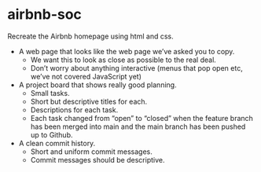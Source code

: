# airbnb-soc
Recreate the Airbnb homepage using html and css. 
- A web page that looks like the web page we’ve asked you to copy.
    - We want this to look as close as possible to the real deal.
    - Don’t worry about anything interactive (menus that pop open etc, we’ve not covered JavaScript yet)
- A project board that shows really good planning.
    - Small tasks.
    - Short but descriptive titles for each.
    - Descriptions for each task.
    - Each task changed from “open” to “closed” when the feature branch has been merged into main and the main branch has been pushed up to Github.
- A clean commit history.
    - Short and uniform commit messages.
    - Commit messages should be descriptive.
